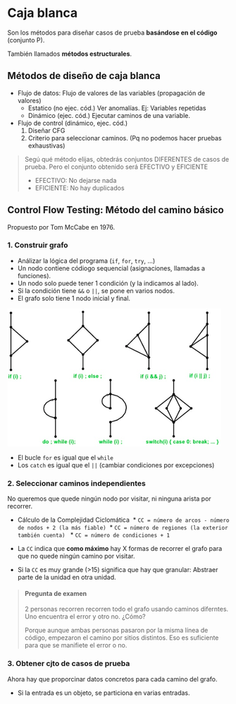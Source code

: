 # Caja blanca

Son los métodos para diseñar casos de prueba **basándose en el código** (conjunto P).

También llamados **métodos estructurales**.

## Métodos de diseño de caja blanca
* Flujo de datos: Flujo de valores de las variables (propagación de valores)
  * Estatico (no ejec. cód.) Ver anomalías. Ej: Variables repetidas
  * Dinámico (ejec. cód.) Ejecutar caminos de una variable.
* Flujo de control (dinámico, ejec. cód.)
  1. Diseñar CFG
  2. Criterio para seleccionar caminos. (Pq no podemos hacer pruebas exhaustivas)

> Segú qué método elijas, obtedrás conjuntos DIFERENTES de casos de prueba.
> Pero el conjunto obtenido será EFECTIVO y EFICIENTE
>
> * EFECTIVO: No dejarse nada
> * EFICIENTE: No hay duplicados

## Control Flow Testing: Método del camino básico

Propuesto por Tom McCabe en 1976.
 
### 1. Construir grafo
* Análizar la lógica del programa (`if`, `for`, `try`, ...)
* Un nodo contiene códiogo sequencial (asignaciones, llamadas a funciones).
* Un nodo solo puede tener 1 condición (y la indicamos al lado).
* Si la condición tiene `&&` o `||`, se pone en varios nodos.
* El grafo solo tiene 1 nodo inicial y final.

![logic](S02-CFT.png)

* El bucle `for` es igual que el `while`
* Los `catch` es igual que el `||` (cambiar condiciones por excepciones)

### 2. Seleccionar caminos independientes
No queremos que quede ningún nodo por visitar,
ni ninguna arista por recorrer.

* Cálculo de la Complejidad Ciclomática
   * `CC = número de arcos - número de nodos + 2 (la más fiable)`
   * `CC = número de regiones (la exterior también cuenta)`
   * `CC = número de condiciones + 1`
  
* La `CC` indica que **como máximo** hay X formas de recorrer el grafo para que no quede ningún camino por visitar.
* Si la `CC` es muy grande (>15) significa que hay que granular: Abstraer parte de la unidad en otra unidad.

> #### Pregunta de examen
>
> 2 personas recorren recorren todo el grafo usando caminos diferntes. Uno encuentra el error y otro no. ¿Cómo?
>
> Porque aunque ambas personas pasaron por la misma línea de código, empezaron el camino por sitios distintos.
> Eso es suficiente para que se manifiete el error o no.

### 3. Obtener cjto de casos de prueba
Ahora hay que proporcinar datos concretos para cada camino del grafo.
* Si la entrada es un objeto, se particiona en varias entradas.
